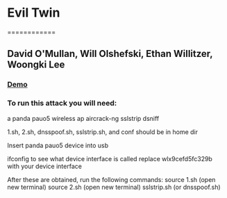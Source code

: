 # Evil Twin
============
## David O'Mullan, Will Olshefski, Ethan Willitzer, Woongki Lee

### [Demo](https://drive.google.com/open?id=1hoK0l20Fc46TEaCidFrXQLwdn6iWbXDO)

### To run this attack you will need:

a panda pauo5 wireless ap
aircrack-ng
sslstrip
dsniff

1.sh, 2.sh, dnsspoof.sh, sslstrip.sh, and conf should be in home dir

Insert panda pauo5 device into usb

ifconfig to see what device interface is called
replace wlx9cefd5fc329b with your device interface

After these are obtained, run the following commands:
source 1.sh
(open new terminal)
source 2.sh
(open new terminal)
sslstrip.sh (or dnsspoof.sh)


